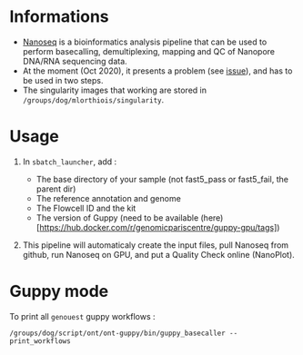 # Informations

- [Nanoseq](https://github.com/nf-core/nanoseq) is a bioinformatics analysis pipeline that can be used to perform basecalling, demultiplexing, mapping and QC of Nanopore DNA/RNA sequencing data.
- At the moment (Oct 2020), it presents a problem (see [issue](https://github.com/nf-core/nanoseq/issues/77)), and has to be used in two steps.
- The singularity images that working are stored in `/groups/dog/mlorthiois/singularity`.

# Usage

1. In `sbatch_launcher`, add :

   - The base directory of your sample (not fast5_pass or fast5_fail, the parent dir)
   - The reference annotation and genome
   - The Flowcell ID and the kit
   - The version of Guppy (need to be available (here)[https://hub.docker.com/r/genomicpariscentre/guppy-gpu/tags])

2. This pipeline will automaticaly create the input files, pull Nanoseq from github, run Nanoseq on GPU, and put a Quality Check online (NanoPlot).

# Guppy mode

To print all `genouest` guppy workflows :

```
/groups/dog/script/ont/ont-guppy/bin/guppy_basecaller --print_workflows
```

